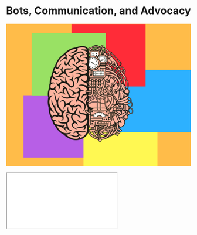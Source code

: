 # Bots, Communication, and Advocacy

![](.gitbook/assets/1%20%281%29.png)

<iframe src="botcommunication/SUMMARY.md" </iframe>
